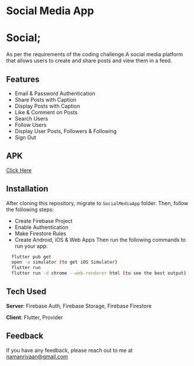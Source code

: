 # Social Media App

# Social;

As per the requirements of the coding challenge.A social media platform that allows users to create and share posts and view them in a feed.

## Features
- Email & Password Authentication
- Share Posts with Caption
- Display Posts with Caption
- Like & Comment on Posts
- Search Users
- Follow Users
- Display User Posts, Followers & Following
- Sign Out

## APK
[Click Here](https://shorturl.at/wDFL4) 


## Installation
After cloning this repository, migrate to ```SocialMediaApp``` folder. Then, follow the following steps:
- Create Firebase Project
- Enable Authentication
- Make Firestore Rules
- Create Android, iOS & Web Apps
Then run the following commands to run your app:
```bash
  flutter pub get
  open -a simulator (to get iOS Simulator)
  flutter run
  flutter run -d chrome --web-renderer html (to see the best output)
```

## Tech Used
**Server**: Firebase Auth, Firebase Storage, Firebase Firestore

**Client**: Flutter, Provider
    
## Feedback

If you have any feedback, please reach out to me at namanrivaan@gmail.com

